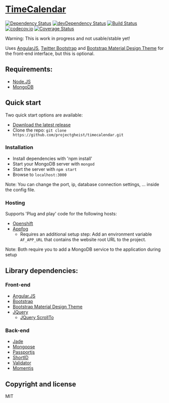 # [TimeCalendar](https://github.com/projectgheist/timecalendar)

[![Dependency Status](https://david-dm.org/projectgheist/timecalendar.svg)](https://david-dm.org/projectgheist/timecalendar)
[![devDependency Status](https://david-dm.org/projectgheist/timecalendar/dev-status.svg)](https://david-dm.org/projectgheist/timecalendar#info=devDependencies)
[![Build Status](https://travis-ci.org/projectgheist/TimeCalendar.svg?branch=master)](https://travis-ci.org/projectgheist/TimeCalendar) 
[![codecov.io](https://codecov.io/github/projectgheist/TimeCalendar/coverage.svg?branch=master)](https://codecov.io/github/projectgheist/TimeCalendar?branch=master)
[![Coverage Status](https://coveralls.io/repos/projectgheist/TimeCalendar/badge.svg?branch=master&service=github)](https://coveralls.io/github/projectgheist/TimeCalendar?branch=master)

Warning: This is work in progress and not usable/stable yet!

Uses [AngularJS](http://angularjs.org/), [Twitter Bootstrap](http://getbootstrap.com) and [Bootstrap Material Design Theme](https://github.com/FezVrasta/bootstrap-material-design) for the front-end interface, but this is optional.

## Requirements:
* [Node.JS](http://nodejs.org/)
* [MongoDB](http://www.mongodb.org/)

## Quick start

Two quick start options are available:
* [Download the latest release](https://github.com/projectgheist/timecalendar/archive/master.zip)
* Clone the repo: `git clone https://github.com/projectgheist/timecalendar.git`

### Installation
* Install dependencies with 'npm install'
* Start your MongoDB server with `mongod`
* Start the server with `npm start`
* Browse to `localhost:3000`

Note: You can change the port, ip, database connection settings, ... inside the config file.

### Hosting

Supports 'Plug and play' code for the following hosts:

* [Openshift](https://www.openshift.com/)
* [Appfog](https://www.appfog.com/)
	* Requires an additional setup step:  Add an environment variable `AF_APP_URL` that contains the website root URL to the project.

Note: Both require you to add a MongoDB service to the application during setup

## Library dependencies:

### Front-end

* [Angular.JS](http://angularjs.org/)
* [Bootstrap](http://getbootstrap.com)
* [Bootstrap Material Design Theme](https://github.com/FezVrasta/bootstrap-material-design)
* [JQuery](http://jquery.com/)
	* [JQuery ScrollTo](https://github.com/balupton/jquery-scrollto)

### Back-end

* [Jade](https://github.com/visionmedia/jade)
* [Mongoose](http://mongoosejs.com/)
* [Passportjs](http://passportjs.org/)
* [ShortID](https://github.com/dylang/shortid)
* [Validator](https://github.com/chriso/validator.js)
* [Momentjs](http://momentjs.com/)

## Copyright and license
MIT
